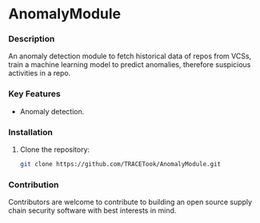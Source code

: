 # AnomalyModule




### Description
An anomaly detection module to fetch historical data of repos from VCSs, train a machine learning model to predict anomalies, therefore suspicious activities in a repo.

### Key Features
- Anomaly detection.



### Installation
1. Clone the repository:
   ```bash
   git clone https://github.com/TRACETook/AnomalyModule.git

### Contribution
 Contributors are welcome to contribute to building an open source supply chain security software with best interests in mind.

 
